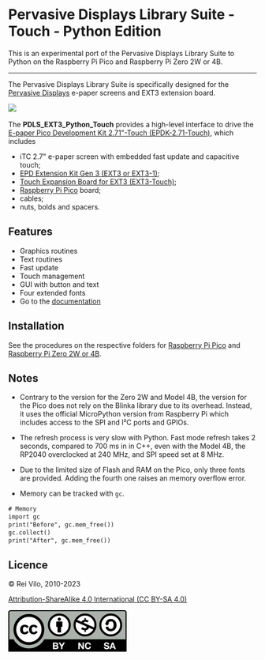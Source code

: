 # Pervasive Displays Library Suite - Touch - Python Edition 

This is an experimental port of the Pervasive Displays Library Suite to Python on the Raspberry Pi Pico and Raspberry Pi Zero 2W or 4B.

---

The Pervasive Displays Library Suite is specifically designed for the [Pervasive Displays](https://www.pervasivedisplays.com) e-paper screens and EXT3 extension board.

![](https://pdls.pervasivedisplays.com/userguide/img/Logo_PDI_text_320.png)

The **PDLS\_EXT3\_Python\_Touch** provides a high-level interface to drive the [E-paper Pico Development Kit 2.71"-Touch (EPDK-2.71-Touch)](https://www.pervasivedisplays.com/product/touch-expansion-board-ext3-touch/#tab-3), which includes

+ iTC 2.7" e-paper screen with embedded fast update and capacitive touch;
+ [EPD Extension Kit Gen 3 (EXT3 or EXT3-1)](https://www.pervasivedisplays.com/product/epd-extension-kit-gen-3-EXT3/);
+ [Touch Expansion Board for EXT3 (EXT3-Touch)](https://www.pervasivedisplays.com/product/touch-expansion-board-ext3-touch/); 
+ [Raspberry Pi Pico](https://www.raspberrypi.com/products/raspberry-pi-pico/) board;
+ cables; 
+ nuts, bolds and spacers.

## Features

+ Graphics routines
+ Text routines
+ Fast update
+ Touch management
+ GUI with button and text
+ Four extended fonts
+ Go to the [documentation](https://rei-vilo.github.io/PDLS_EXT3_Basic_Documentation/index.html) 

## Installation

See the procedures on the respective folders for [Raspberry Pi Pico](./Pico/ReadMe.md) and [Raspberry Pi Zero 2W or 4B](./Zero2W_4B/ReadMe.md).

## Notes

+ Contrary to the version for the Zero 2W and Model 4B, the version for the Pico does not rely on the Blinka library due to its overhead. Instead, it uses the official MicroPython version from Raspberry Pi which includes access to the SPI and I&sup2;C ports and GPIOs. 

+ The refresh process is very slow with Python. Fast mode refresh takes 2 seconds, compared to 700 ms in in C++, even with the Model 4B, the RP2040 overclocked at 240 MHz, and SPI speed set at 8 MHz.

+ Due to the limited size of Flash and RAM on the Pico, only three fonts are provided. Adding the fourth one raises an memory overflow error.

+ Memory can be tracked with `gc`.

```
# Memory
import gc
print("Before", gc.mem_free())
gc.collect()
print("After", gc.mem_free())
```
## Licence

&copy; Rei Vilo, 2010-2023

[Attribution-ShareAlike 4.0 International (CC BY-SA 4.0)](./LICENCE.md)

![](./by-nc-sa.svg)
